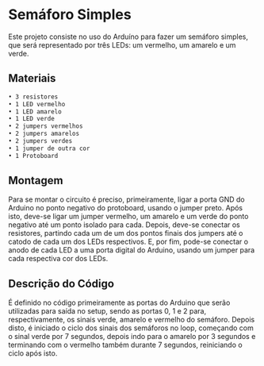 # Semáforo Simples

Este projeto consiste no uso do Arduíno para fazer um semáforo simples, que será representado por três LEDs: um vermelho, um amarelo e um verde.

## Materiais

```sh
• 3 resistores
• 1 LED vermelho
• 1 LED amarelo
• 1 LED verde
• 2 jumpers vermelhos
• 2 jumpers amarelos
• 2 jumpers verdes
• 1 jumper de outra cor
• 1 Protoboard
```

## Montagem

Para se montar o circuito é preciso, primeiramente, ligar a porta GND do Arduino no ponto negativo do protoboard, usando o jumper preto. Após isto, deve-se ligar um jumper vermelho, um amarelo e um verde do ponto negativo até um ponto isolado para cada. Depois, deve-se conectar os resistores, partindo cada um de um dos pontos finais dos jumpers até o catodo de cada um dos LEDs respectivos. E, por fim, pode-se conectar o anodo de cada LED a uma porta digital do Arduino, usando um jumper para cada respectiva cor dos LEDs.

## Descrição do Código

É definido no código primeiramente as portas do Arduino que serão utilizadas para saída no setup, sendo as portas 0, 1 e 2 para, respectivamente, os sinais verde, amarelo e vermelho do semáforo. Depois disto, é iniciado o ciclo dos sinais dos semáforos no loop, começando com o sinal verde por 7 segundos, depois indo para o amarelo por 3 segundos e terminando com o vermelho também durante 7 segundos, reiniciando o ciclo após isto.
